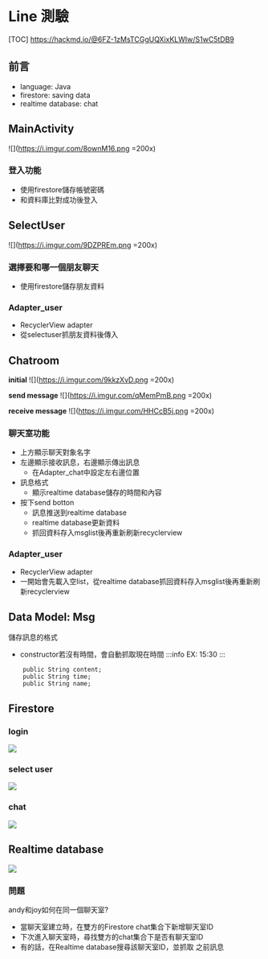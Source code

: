 Line 測驗
===
[TOC]
https://hackmd.io/@6FZ-1zMsTCGgUQXixKLWIw/S1wC5tDB9
## 前言
- language: Java
- firestore: saving data
- realtime database: chat


## MainActivity
![](https://i.imgur.com/8ownM16.png =200x)
### 登入功能
- 使用firestore儲存帳號密碼
- 和資料庫比對成功後登入


## SelectUser
![](https://i.imgur.com/9DZPREm.png =200x)
### 選擇要和哪一個朋友聊天
- 使用firestore儲存朋友資料
### Adapter_user
- RecyclerView adapter
- 從selectuser抓朋友資料後傳入

## Chatroom
**initial**
![](https://i.imgur.com/9kkzXvD.png =200x)

**send message**
![](https://i.imgur.com/qMemPmB.png =200x)

**receive message**
![](https://i.imgur.com/HHCcB5j.png =200x)

### 聊天室功能
- 上方顯示聊天對象名字
- 左邊顯示接收訊息，右邊顯示傳出訊息
    - 在Adapter_chat中設定左右邊位置
- 訊息格式
    - 顯示realtime database儲存的時間和內容
- 按下send botton
    - 訊息推送到realtime database
    - realtime database更新資料
    - 抓回資料存入msglist後再重新刷新recyclerview
    
### Adapter_user
- RecyclerView adapter
- 一開始會先載入空list，從realtime database抓回資料存入msglist後再重新刷新recyclerview

## Data Model: Msg
儲存訊息的格式
- constructor若沒有時間，會自動抓取現在時間
:::info
EX: 15:30
:::
```java=
    public String content;
    public String time;
    public String name;
```

## Firestore
### login
![](https://i.imgur.com/5y6FWkG.png)
### select user
![](https://i.imgur.com/WlYm0xN.png)
### chat
![](https://i.imgur.com/48hy8GL.png)

## Realtime database
![](https://i.imgur.com/9kDk1U9.png)

### 問題
andy和joy如何在同一個聊天室?
- 當聊天室建立時，在雙方的Firestore chat集合下新增聊天室ID
- 下次進入聊天室時，尋找雙方的chat集合下是否有聊天室ID
- 有的話，在Realtime database搜尋該聊天室ID，並抓取 之前訊息







 
